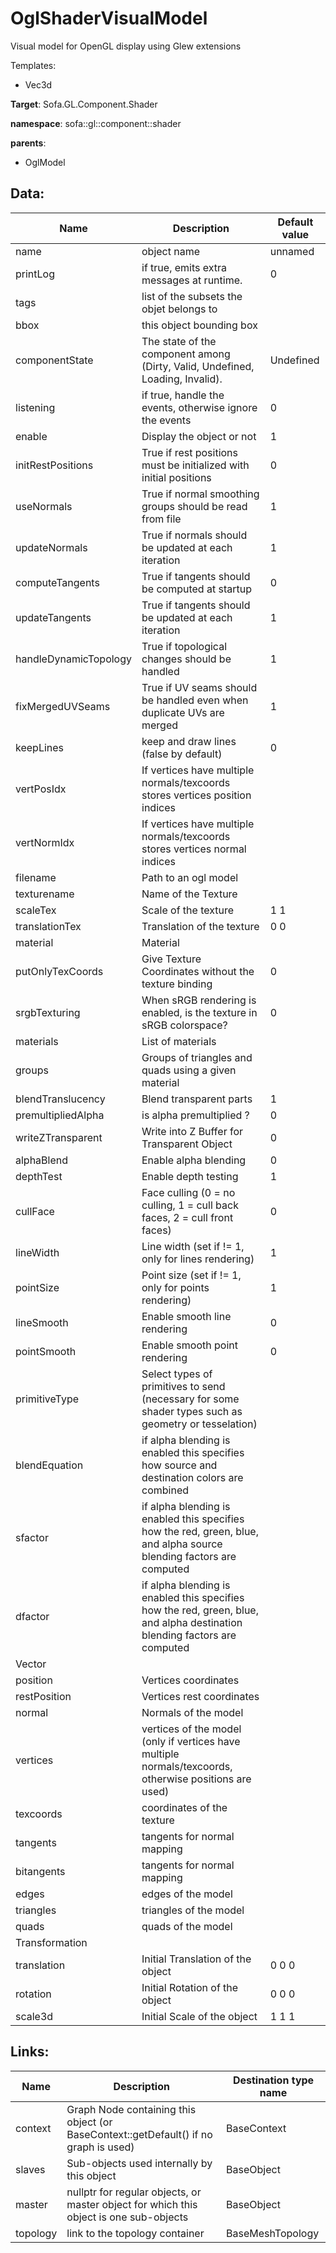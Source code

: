 # OglShaderVisualModel

Visual model for OpenGL display using Glew extensions


Templates:

- Vec3d

__Target__: Sofa.GL.Component.Shader

__namespace__: sofa::gl::component::shader

__parents__:

- OglModel

## Data: 

<table>
    <thead>
        <tr>
            <th>Name</th>
            <th>Description</th>
            <th>Default value</th>
        </tr>
    </thead>
    <tbody>
	<tr>
		<td>name</td>
		<td>
object name
		</td>
		<td>unnamed</td>
	</tr>
	<tr>
		<td>printLog</td>
		<td>
if true, emits extra messages at runtime.
		</td>
		<td>0</td>
	</tr>
	<tr>
		<td>tags</td>
		<td>
list of the subsets the objet belongs to
		</td>
		<td></td>
	</tr>
	<tr>
		<td>bbox</td>
		<td>
this object bounding box
		</td>
		<td></td>
	</tr>
	<tr>
		<td>componentState</td>
		<td>
The state of the component among (Dirty, Valid, Undefined, Loading, Invalid).
		</td>
		<td>Undefined</td>
	</tr>
	<tr>
		<td>listening</td>
		<td>
if true, handle the events, otherwise ignore the events
		</td>
		<td>0</td>
	</tr>
	<tr>
		<td>enable</td>
		<td>
Display the object or not
		</td>
		<td>1</td>
	</tr>
	<tr>
		<td>initRestPositions</td>
		<td>
True if rest positions must be initialized with initial positions
		</td>
		<td>0</td>
	</tr>
	<tr>
		<td>useNormals</td>
		<td>
True if normal smoothing groups should be read from file
		</td>
		<td>1</td>
	</tr>
	<tr>
		<td>updateNormals</td>
		<td>
True if normals should be updated at each iteration
		</td>
		<td>1</td>
	</tr>
	<tr>
		<td>computeTangents</td>
		<td>
True if tangents should be computed at startup
		</td>
		<td>0</td>
	</tr>
	<tr>
		<td>updateTangents</td>
		<td>
True if tangents should be updated at each iteration
		</td>
		<td>1</td>
	</tr>
	<tr>
		<td>handleDynamicTopology</td>
		<td>
True if topological changes should be handled
		</td>
		<td>1</td>
	</tr>
	<tr>
		<td>fixMergedUVSeams</td>
		<td>
True if UV seams should be handled even when duplicate UVs are merged
		</td>
		<td>1</td>
	</tr>
	<tr>
		<td>keepLines</td>
		<td>
keep and draw lines (false by default)
		</td>
		<td>0</td>
	</tr>
	<tr>
		<td>vertPosIdx</td>
		<td>
If vertices have multiple normals/texcoords stores vertices position indices
		</td>
		<td></td>
	</tr>
	<tr>
		<td>vertNormIdx</td>
		<td>
If vertices have multiple normals/texcoords stores vertices normal indices
		</td>
		<td></td>
	</tr>
	<tr>
		<td>filename</td>
		<td>
 Path to an ogl model
		</td>
		<td></td>
	</tr>
	<tr>
		<td>texturename</td>
		<td>
Name of the Texture
		</td>
		<td></td>
	</tr>
	<tr>
		<td>scaleTex</td>
		<td>
Scale of the texture
		</td>
		<td>1 1</td>
	</tr>
	<tr>
		<td>translationTex</td>
		<td>
Translation of the texture
		</td>
		<td>0 0</td>
	</tr>
	<tr>
		<td>material</td>
		<td>
Material
		</td>
		<td></td>
	</tr>
	<tr>
		<td>putOnlyTexCoords</td>
		<td>
Give Texture Coordinates without the texture binding
		</td>
		<td>0</td>
	</tr>
	<tr>
		<td>srgbTexturing</td>
		<td>
When sRGB rendering is enabled, is the texture in sRGB colorspace?
		</td>
		<td>0</td>
	</tr>
	<tr>
		<td>materials</td>
		<td>
List of materials
		</td>
		<td></td>
	</tr>
	<tr>
		<td>groups</td>
		<td>
Groups of triangles and quads using a given material
		</td>
		<td></td>
	</tr>
	<tr>
		<td>blendTranslucency</td>
		<td>
Blend transparent parts
		</td>
		<td>1</td>
	</tr>
	<tr>
		<td>premultipliedAlpha</td>
		<td>
is alpha premultiplied ?
		</td>
		<td>0</td>
	</tr>
	<tr>
		<td>writeZTransparent</td>
		<td>
Write into Z Buffer for Transparent Object
		</td>
		<td>0</td>
	</tr>
	<tr>
		<td>alphaBlend</td>
		<td>
Enable alpha blending
		</td>
		<td>0</td>
	</tr>
	<tr>
		<td>depthTest</td>
		<td>
Enable depth testing
		</td>
		<td>1</td>
	</tr>
	<tr>
		<td>cullFace</td>
		<td>
Face culling (0 = no culling, 1 = cull back faces, 2 = cull front faces)
		</td>
		<td>0</td>
	</tr>
	<tr>
		<td>lineWidth</td>
		<td>
Line width (set if != 1, only for lines rendering)
		</td>
		<td>1</td>
	</tr>
	<tr>
		<td>pointSize</td>
		<td>
Point size (set if != 1, only for points rendering)
		</td>
		<td>1</td>
	</tr>
	<tr>
		<td>lineSmooth</td>
		<td>
Enable smooth line rendering
		</td>
		<td>0</td>
	</tr>
	<tr>
		<td>pointSmooth</td>
		<td>
Enable smooth point rendering
		</td>
		<td>0</td>
	</tr>
	<tr>
		<td>primitiveType</td>
		<td>
Select types of primitives to send (necessary for some shader types such as geometry or tesselation)
		</td>
		<td></td>
	</tr>
	<tr>
		<td>blendEquation</td>
		<td>
if alpha blending is enabled this specifies how source and destination colors are combined
		</td>
		<td></td>
	</tr>
	<tr>
		<td>sfactor</td>
		<td>
if alpha blending is enabled this specifies how the red, green, blue, and alpha source blending factors are computed
		</td>
		<td></td>
	</tr>
	<tr>
		<td>dfactor</td>
		<td>
if alpha blending is enabled this specifies how the red, green, blue, and alpha destination blending factors are computed
		</td>
		<td></td>
	</tr>
	<tr>
		<td colspan="3">Vector</td>
	</tr>
	<tr>
		<td>position</td>
		<td>
Vertices coordinates
		</td>
		<td></td>
	</tr>
	<tr>
		<td>restPosition</td>
		<td>
Vertices rest coordinates
		</td>
		<td></td>
	</tr>
	<tr>
		<td>normal</td>
		<td>
Normals of the model
		</td>
		<td></td>
	</tr>
	<tr>
		<td>vertices</td>
		<td>
vertices of the model (only if vertices have multiple normals/texcoords, otherwise positions are used)
		</td>
		<td></td>
	</tr>
	<tr>
		<td>texcoords</td>
		<td>
coordinates of the texture
		</td>
		<td></td>
	</tr>
	<tr>
		<td>tangents</td>
		<td>
tangents for normal mapping
		</td>
		<td></td>
	</tr>
	<tr>
		<td>bitangents</td>
		<td>
tangents for normal mapping
		</td>
		<td></td>
	</tr>
	<tr>
		<td>edges</td>
		<td>
edges of the model
		</td>
		<td></td>
	</tr>
	<tr>
		<td>triangles</td>
		<td>
triangles of the model
		</td>
		<td></td>
	</tr>
	<tr>
		<td>quads</td>
		<td>
quads of the model
		</td>
		<td></td>
	</tr>
	<tr>
		<td colspan="3">Transformation</td>
	</tr>
	<tr>
		<td>translation</td>
		<td>
Initial Translation of the object
		</td>
		<td>0 0 0</td>
	</tr>
	<tr>
		<td>rotation</td>
		<td>
Initial Rotation of the object
		</td>
		<td>0 0 0</td>
	</tr>
	<tr>
		<td>scale3d</td>
		<td>
Initial Scale of the object
		</td>
		<td>1 1 1</td>
	</tr>

</tbody>
</table>

## Links: 


| Name | Description | Destination type name |
| ---- | ----------- | --------------------- |
|context|Graph Node containing this object (or BaseContext::getDefault() if no graph is used)|BaseContext|
|slaves|Sub-objects used internally by this object|BaseObject|
|master|nullptr for regular objects, or master object for which this object is one sub-objects|BaseObject|
|topology|link to the topology container|BaseMeshTopology|

